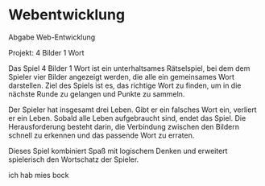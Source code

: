 # Webentwicklung

Abgabe Web-Entwicklung

Projekt: 4 Bilder 1 Wort

Das Spiel 4 Bilder 1 Wort ist ein unterhaltsames Rätselspiel, bei dem dem Spieler vier Bilder angezeigt werden, die alle ein gemeinsames Wort darstellen. Ziel des Spiels ist es, das richtige Wort zu finden, um in die nächste Runde zu gelangen und Punkte zu sammeln.

Der Spieler hat insgesamt drei Leben. Gibt er ein falsches Wort ein, verliert er ein Leben. Sobald alle Leben aufgebraucht sind, endet das Spiel. Die Herausforderung besteht darin, die Verbindung zwischen den Bildern schnell zu erkennen und das passende Wort zu erraten.

Dieses Spiel kombiniert Spaß mit logischem Denken und erweitert spielerisch den Wortschatz der Spieler. 

ich hab mies bock
